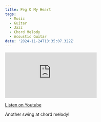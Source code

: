 ```yaml
---
title: Peg O My Heart
tags:
  - Music
  - Guitar
  - Jazz
  - Chord Melody
  - Acoustic Guitar
date: '2024-11-24T10:35:07.322Z'
---
```


<iframe src="https://www.youtube-nocookie.com/embed/jL5Qint4D7s?modestbranding=1&showinfo=0&rel=0" title="YouTube video player" frameborder="0" allow="accelerometer; autoplay; encrypted-media; gyroscope; picture-in-picture;" allowfullscreen className="youtube_video"></iframe>

[Listen on Youtube](https://youtu.be/jL5Qint4D7s)

Another swing at chord melody!
